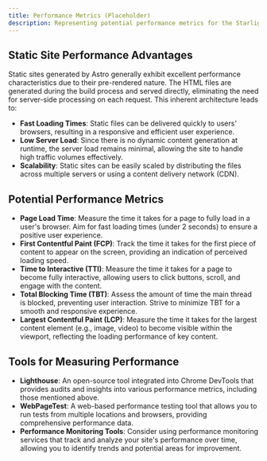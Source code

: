 ```yaml
---
title: Performance Metrics (Placeholder)
description: Representing potential performance metrics for the Starlight documentation project.
---
```


## Static Site Performance Advantages

Static sites generated by Astro generally exhibit excellent performance characteristics due to their pre-rendered nature. The HTML files are generated during the build process and served directly, eliminating the need for server-side processing on each request. This inherent architecture leads to:

* **Fast Loading Times**: Static files can be delivered quickly to users' browsers, resulting in a responsive and efficient user experience.
* **Low Server Load**:  Since there is no dynamic content generation at runtime, the server load remains minimal, allowing the site to handle high traffic volumes effectively.
* **Scalability**: Static sites can be easily scaled by distributing the files across multiple servers or using a content delivery network (CDN). 

## Potential Performance Metrics

* **Page Load Time**: Measure the time it takes for a page to fully load in a user's browser. Aim for fast loading times (under 2 seconds) to ensure a positive user experience.
* **First Contentful Paint (FCP)**: Track the time it takes for the first piece of content to appear on the screen, providing an indication of perceived loading speed.
* **Time to Interactive (TTI)**: Measure the time it takes for a page to become fully interactive, allowing users to click buttons, scroll, and engage with the content. 
* **Total Blocking Time (TBT)**: Assess the amount of time the main thread is blocked, preventing user interaction. Strive to minimize TBT for a smooth and responsive experience. 
* **Largest Contentful Paint (LCP)**: Measure the time it takes for the largest content element (e.g., image, video) to become visible within the viewport, reflecting the loading performance of key content. 

## Tools for Measuring Performance

* **Lighthouse**: An open-source tool integrated into Chrome DevTools that provides audits and insights into various performance metrics, including those mentioned above.
* **WebPageTest**: A web-based performance testing tool that allows you to run tests from multiple locations and browsers, providing comprehensive performance data. 
* **Performance Monitoring Tools**: Consider using performance monitoring services that track and analyze your site's performance over time, allowing you to identify trends and potential areas for improvement. 

